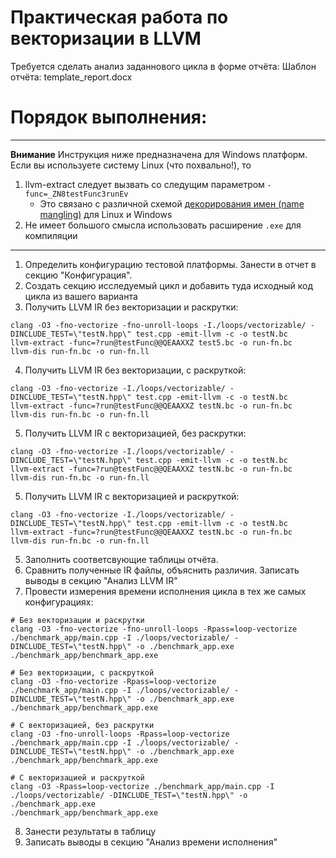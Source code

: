 # Практическая работа по векторизации в LLVM

Требуется сделать анализ заданнового цикла в форме отчёта:
Шаблон отчёта: template_report.docx

# Порядок выполнения:
---
**Внимание**
Инструкция ниже предназначена для Windows платформ.
Если вы используете систему Linux (что похвально!), то
1. llvm-extract следует вызвать со следущим параметром `-func=_ZN8testFunc3runEv`
   * Это связано с различной схемой [декорирования имен (name mangling)](https://en.wikipedia.org/wiki/Name_mangling#:~:text=In%20compiler%20construction%2C%20name%20mangling,in%20many%20modern%20programming%20languages.) для Linux и Windows
2. Не имеет большого смысла использовать расширение `.exe` для компиляции
---

1. Определить конфигурацию тестовой платформы. Занести в отчет в секцию "Конфигурация".
2. Создать секцию исследуемый цикл и добавить туда исходный код цикла из вашего варианта
3. Получить LLVM IR без векторизации и раскрутки:
```
clang -O3 -fno-vectorize -fno-unroll-loops -I./loops/vectorizable/ -DINCLUDE_TEST=\"testN.hpp\" test.cpp -emit-llvm -c -o testN.bc
llvm-extract -func=?run@testFunc@@QEAAXXZ test5.bc -o run-fn.bc
llvm-dis run-fn.bc -o run-fn.ll
```
4. Получить LLVM IR без векторизации, с раскруткой:
```
clang -O3 -fno-vectorize -I./loops/vectorizable/ -DINCLUDE_TEST=\"testN.hpp\" test.cpp -emit-llvm -c -o testN.bc
llvm-extract -func=?run@testFunc@@QEAAXXZ testN.bc -o run-fn.bc
llvm-dis run-fn.bc -o run-fn.ll
```
5. Получить LLVM IR с векторизацией, без раскрутки:
```
clang -O3 -fno-vectorize -I./loops/vectorizable/ -DINCLUDE_TEST=\"testN.hpp\" test.cpp -emit-llvm -c -o testN.bc
llvm-extract -func=?run@testFunc@@QEAAXXZ testN.bc -o run-fn.bc
llvm-dis run-fn.bc -o run-fn.ll
```
5. Получить LLVM IR с векторизацией и раскруткой:
```
clang -O3 -fno-vectorize -I./loops/vectorizable/ -DINCLUDE_TEST=\"testN.hpp\" test.cpp -emit-llvm -c -o testN.bc
llvm-extract -func=?run@testFunc@@QEAAXXZ testN.bc -o run-fn.bc
llvm-dis run-fn.bc -o run-fn.ll
```
5. Заполнить соответсвующие таблицы отчёта.
6. Сравнить полученные IR файлы, объяснить различия. Записать выводы в секцию "Анализ LLVM IR"
7. Провести измерения времени исполнения цикла в тех же самых конфигурациях:
```
# Без векторизации и раскрутки
clang -O3 -fno-vectorize -fno-unroll-loops -Rpass=loop-vectorize ./benchmark_app/main.cpp -I ./loops/vectorizable/ -DINCLUDE_TEST=\"testN.hpp\" -o ./benchmark_app.exe
./benchmark_app/benchmark_app.exe

# Без векторизации, с раскруткой
clang -O3 -fno-vectorize -Rpass=loop-vectorize ./benchmark_app/main.cpp -I ./loops/vectorizable/ -DINCLUDE_TEST=\"testN.hpp\" -o ./benchmark_app.exe
./benchmark_app/benchmark_app.exe

# С векторизацией, без раскрутки
clang -O3 -fno-unroll-loops -Rpass=loop-vectorize ./benchmark_app/main.cpp -I ./loops/vectorizable/ -DINCLUDE_TEST=\"testN.hpp\" -o ./benchmark_app.exe
./benchmark_app/benchmark_app.exe

# С векторизацией и раскруткой
clang -O3 -Rpass=loop-vectorize ./benchmark_app/main.cpp -I ./loops/vectorizable/ -DINCLUDE_TEST=\"testN.hpp\" -o ./benchmark_app.exe
./benchmark_app/benchmark_app.exe
```
8. Занести результаты в таблицу
9. Записать выводы в секцию "Анализ времени исполнения"